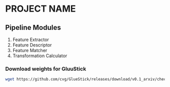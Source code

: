 # PROJECT NAME

## Pipeline Modules

1. Feature Extractor
2. Feature Descriptor
3. Feature Matcher
4. Transformation Calculator

### Download weights for GluuStick

```bash
wget https://github.com/cvg/GlueStick/releases/download/v0.1_arxiv/checkpoint_GlueStick_MD.tar -P resources/weights
```
